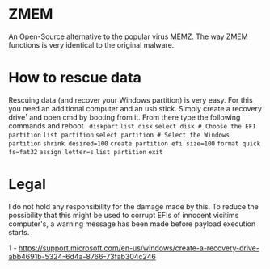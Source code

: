 # ZMEM
An Open-Source alternative to the popular virus MEMZ. The way ZMEM functions is very identical to the original malware.


# How to rescue data
Rescuing data (and recover your Windows partition) is very easy. For this you need an additional computer and an usb stick. Simply create a recovery drive¹ and open cmd by booting from it. From there type the following commands and reboot ```
diskpart```
```list disk```
```select disk # Choose the EFI partition```
```list partition```
```select partition # Select the Windows partition```
```shrink desired=100```
```create partition efi size=100```
```format quick fs=fat32```
```assign letter=s```
```list partition```
```exit```


# Legal
I do not hold any responsibility for the damage made by this. To reduce the possibility that this might be used to corrupt EFIs of innocent vicitims computer's, a warning message has been made before payload execution starts.


1 - https://support.microsoft.com/en-us/windows/create-a-recovery-drive-abb4691b-5324-6d4a-8766-73fab304c246
